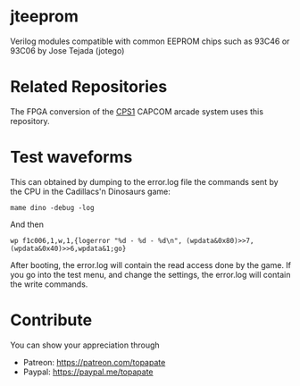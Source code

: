 # jteeprom

Verilog modules compatible with common EEPROM chips such as 93C46 or 93C06 by Jose Tejada (jotego)

# Related Repositories

The FPGA conversion of the [CPS1](https://github.com/jotego/jtcps1) CAPCOM arcade system uses this repository.

# Test waveforms

This can obtained by dumping to the error.log file the commands sent by the CPU in the Cadillacs'n Dinosaurs game:

```mame dino -debug -log```

And then

```wp f1c006,1,w,1,{logerror "%d - %d - %d\n", (wpdata&0x80)>>7,(wpdata&0x40)>>6,wpdata&1;go}```

After booting, the error.log will contain the read access done by the game. If you go into the test menu, and change the settings, the error.log will contain the write commands.

# Contribute

You can show your appreciation through
* Patreon: https://patreon.com/topapate
* Paypal: https://paypal.me/topapate